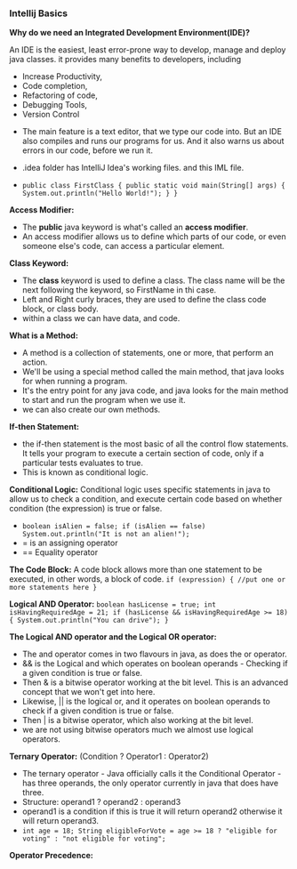 ### Intellij Basics

**Why do we need an Integrated Development Environment(IDE)?**

An IDE is the easiest, least error-prone way to develop, manage and deploy java classes. it provides many benefits to 
developers, including
- Increase Productivity,
- Code completion,
- Refactoring of code,
- Debugging Tools,
- Version Control

* The main feature is a text editor, that we type our code into. But an IDE also compiles and runs our programs for us. 
  And it also warns us about errors in our code, before we run it.

- .idea folder has IntelliJ Idea's working files. and this IML file.

- `public class FirstClass {
  public static void main(String[] args) {
  System.out.println("Hello World!");
  }
  }`

**Access Modifier:**
- The **public** java keyword is what's called an **access modifier**.
- An access modifier allows us to define which parts of our code, or even someone else's code, can access a particular 
  element.

**Class Keyword:**
- The **class** keyword is used to define a class. The class name will be the next following the keyword, so FirstName 
  in thi case.
- Left and Right curly braces, they are used to define the class code block, or class body.
- within a class we can have data, and code.

**What is a Method:**
- A method is a collection of statements, one or more, that perform an action.
- We'll be using a special method called the main method, that java looks for when running a program.
- It's the entry point for any java code, and java looks for the main method to start and run the program when we use it.
- we can also create our own methods.

**If-then Statement:**
* the if-then statement is the most basic of all the control flow statements. It tells your program to execute a certain
  section of code, only if a particular tests evaluates to true.
* This is known as conditional logic.

**Conditional Logic:**
Conditional logic uses specific statements in java to allow us to check a condition, and execute certain code based on
whether condition (the expression) is true or false.
 - `boolean isAlien = false;
   if (isAlien == false) System.out.println("It is not an alien!");`
 - = is an assigning operator
 - == Equality operator

**The Code Block:** A code block allows more than one statement to be executed, in other words, a block of code.
`if (expression) {
//put one or more statements here
}`

**Logical AND Operator:**
`boolean hasLicense = true;
 int isHavingRequiredAge = 21;
if (hasLicense && isHavingRequiredAge >= 18){
System.out.println("You can drive");
}`

**The Logical AND operator and the Logical OR operator:**
- The and operator comes in two flavours in java, as does the or operator.
- && is the Logical and which operates on boolean operands - Checking if a given condition is true or false.
- Then & is a bitwise operator working at the bit level. This is an advanced concept that we won't get into here.
- Likewise, || is the logical or, and it operates on boolean operands to check if a given condition is true or false.
- Then | is a bitwise operator, which also working at the bit level.
- we are not using bitwise operators much we almost use logical operators.

**Ternary Operator:** (Condition ? Operator1 : Operator2)
- The ternary operator - Java officially calls it the Conditional Operator - has three operands, the only operator currently
  in java that does have three.
- Structure: operand1 ? operand2 : operand3
- operand1 is a condition if this is true it will return operand2 otherwise it will return operand3.
- `int age = 18;
   String eligibleForVote = age >= 18 ? "eligible for voting" : "not eligible for voting"; `

**Operator Precedence:**